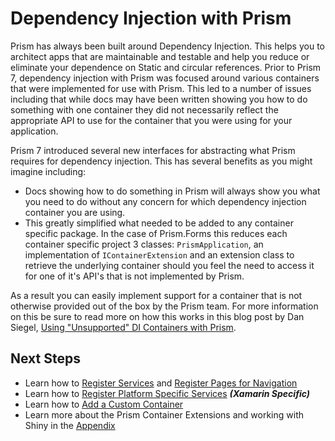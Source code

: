 # Dependency Injection with Prism

Prism has always been built around Dependency Injection. This helps you to architect apps that are maintainable and testable and help you reduce or eliminate your dependence on Static and circular references. Prior to Prism 7, dependency injection with Prism was focused around various containers that were implemented for use with Prism. This led to a number of issues including that while docs may have been written showing you how to do something with one container they did not necessarily reflect the appropriate API to use for the container that you were using for your application.

Prism 7 introduced several new interfaces for abstracting what Prism requires for dependency injection. This has several benefits as you might imagine including:

- Docs showing how to do something in Prism will always show you what you need to do without any concern for which dependency injection container you are using.
- This greatly simplified what needed to be added to any container specific package. In the case of Prism.Forms this reduces each container specific project 3 classes: `PrismApplication`, an implementation of `IContainerExtension` and an extension class to retrieve the underlying container should you feel the need to access it for one of it's API's that is not implemented by Prism.

As a result you can easily implement support for a container that is not otherwise provided out of the box by the Prism team. For more information on this be sure to read more on how this works in this blog post by Dan Siegel, [Using "Unsupported" DI Containers with Prism](https://dansiegel.net/post/2018/10/29/using-unsupported-di-containers-with-prism).

## Next Steps

- Learn how to [Register Services](registering-types.md) and [Register Pages for Navigation](../navigation/navigation-basics.md)
- Learn how to [Register Platform Specific Services](platform-specific-services.md) ***(Xamarin Specific)***
- Learn how to [Add a Custom Container](add-custom-container.md)
- Learn more about the Prism Container Extensions and working with Shiny in the [Appendix](appendix.md)
